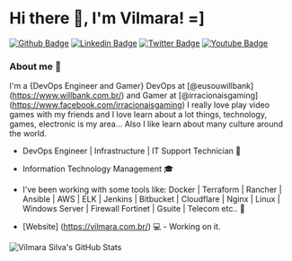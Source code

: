 # Hi there 👋, I'm Vilmara! =]

[![Github Badge](https://img.shields.io/badge/-Github-000?style=flat-square&logo=Github&logoColor=white&link=https://github.com/vilmarap)](https://github.com/vilmarap)
[![Linkedin Badge](https://img.shields.io/badge/-LinkedIn-blue?style=flat-square&logo=Linkedin&logoColor=white&link=https://www.linkedin.com/in/vilmarapereiras/)](https://www.linkedin.com/in/vilmarapereiras/)
[![Twitter Badge](https://img.shields.io/badge/-Twitter-1ca0f1?style=flat-square&labelColor=1ca0f1&logo=twitter&logoColor=white&link=https://twitter.com/_vilmara)](https://twitter.com/_vilmara)
[![Youtube Badge](https://img.shields.io/badge/-YouTube-ff0000?style=flat-square&labelColor=ff0000&logo=youtube&logoColor=white&link=https://www.youtube.com/channel/UC7_TopIem8KbFCmiPW3QfNg)](https://www.youtube.com/channel/UC7_TopIem8KbFCmiPW3QfNg)


### About me 💬
I'm a {DevOps Engineer and Gamer} DevOps at [@eusouwillbank] (https://www.willbank.com.br/) and Gamer at [@irracionaisgaming]  (https://www.facebook.com/irracionaisgaming) I really love play video games with my friends and I love learn about a lot things, technology, games, electronic is my area... Also I like learn about many culture around the world. 

- DevOps Engineer | Infrastructure | IT Support Technician :wrench:
- Information Technology Management :mortar_board:
- I've been working with some tools like: Docker | Terraform | Rancher | Ansible | AWS | ELK | Jenkins | Bitbucket | Cloudflare | Nginx | Linux | Windows Server | Firewall Fortinet | Gsuite | Telecom  etc.. 🌱

- [Website] (https://vilmara.com.br/) 💻 - Working on it.

![Vilmara Silva's GitHub Stats](https://github-readme-stats.vercel.app/api?username=vilmarap&show_icons=true)

